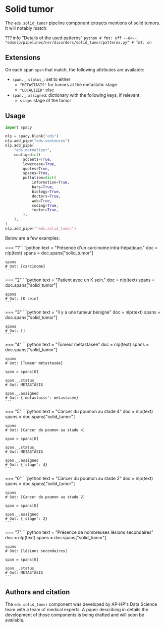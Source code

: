 # Solid tumor

The `eds.solid_tumor` pipeline component extracts mentions of solid tumors. It will notably match:

??? info "Details of the used patterns"
    <!-- no-check -->
    ```python
    # fmt: off
    --8<-- "edsnlp/pipelines/ner/disorders/solid_tumor/patterns.py"
    # fmt: on
    ```

## Extensions

On each span `span` that match, the following attributes are available:

- `span._.status_`: set to either
    - `"METASTASIS"` for tumors at the metastatic stage
    - `"LOCALIZED"` else
- `span._.assigned`: dictionary with the following keys, if relevant:
    - `stage`: stage of the tumor

## Usage


```python
import spacy

nlp = spacy.blank("eds")
nlp.add_pipe("eds.sentences")
nlp.add_pipe(
    "eds.normalizer",
    config=dict(
        accents=True,
        lowercase=True,
        quotes=True,
        spaces=True,
        pollution=dict(
            information=True,
            bars=True,
            biology=True,
            doctors=True,
            web=True,
            coding=True,
            footer=True,
        ),
    ),
)
nlp.add_pipe(f"eds.solid_tumor")
```

Below are a few examples:




=== "1"
    ```python
    text = "Présence d'un carcinome intra-hépatique."
    doc = nlp(text)
    spans = doc.spans["solid_tumor"]

    spans
    # Out: [carcinome]
    ```



=== "2"
    ```python
    text = "Patient avec un K sein."
    doc = nlp(text)
    spans = doc.spans["solid_tumor"]

    spans
    # Out: [K sein]
    ```



=== "3"
    ```python
    text = "Il y a une tumeur bénigne"
    doc = nlp(text)
    spans = doc.spans["solid_tumor"]

    spans
    # Out: []
    ```



=== "4"
    ```python
    text = "Tumeur métastasée"
    doc = nlp(text)
    spans = doc.spans["solid_tumor"]

    spans
    # Out: [Tumeur métastasée]

    span = spans[0]

    span._.status_
    # Out: METASTASIS

    span._.assigned
    # Out: {'metastasis': métastasée}
    ```



=== "5"
    ```python
    text = "Cancer du poumon au stade 4"
    doc = nlp(text)
    spans = doc.spans["solid_tumor"]

    spans
    # Out: [Cancer du poumon au stade 4]

    span = spans[0]

    span._.status_
    # Out: METASTASIS

    span._.assigned
    # Out: {'stage': 4}
    ```



=== "6"
    ```python
    text = "Cancer du poumon au stade 2"
    doc = nlp(text)
    spans = doc.spans["solid_tumor"]

    spans
    # Out: [Cancer du poumon au stade 2]

    span = spans[0]

    span._.assigned
    # Out: {'stage': 2}
    ```



=== "7"
    ```python
    text = "Présence de nombreuses lésions secondaires"
    doc = nlp(text)
    spans = doc.spans["solid_tumor"]

    spans
    # Out: [lésions secondaires]

    span = spans[0]

    span._.status_
    # Out: METASTASIS
    ```

## Authors and citation

The `eds.solid_tumor` component was developed by AP-HP's Data Science team with a team of medical experts. A paper describing in details the development of those components is being drafted and will soon be available.
